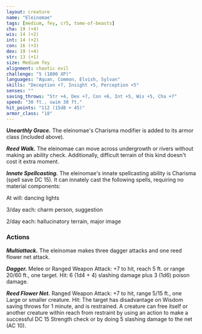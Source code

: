 ```yaml
---
layout: creature
name: "Eleinomae"
tags: [medium, fey, cr5, tome-of-beasts]
cha: 19 (+4)
wis: 14 (+2)
int: 14 (+2)
con: 16 (+3)
dex: 19 (+4)
str: 13 (+1)
size: Medium fey
alignment: chaotic evil
challenge: "5 (1800 XP)"
languages: "Aquan, Common, Elvish, Sylvan"
skills: "Deception +7, Insight +5, Perception +5"
senses: ""
saving_throws: "Str +4, Dex +7, Con +6, Int +5, Wis +5, Cha +7"
speed: "30 ft., swim 30 ft."
hit_points: "112 (15d8 + 45)"
armor_class: "18"
---
```


***Unearthly Grace.*** The eleinomae's Charisma modifier is added to its armor class (included above).

***Reed Walk.*** The eleinomae can move across undergrowth or rivers without making an ability check. Additionally, difficult terrain of this kind doesn't cost it extra moment.

***Innate Spellcasting.*** The eleinomae's innate spellcasting ability is Charisma (spell save DC 15). It can innately cast the following spells, requiring no material components:

At will: dancing lights

3/day each: charm person, suggestion

2/day each: hallucinatory terrain, major image

### Actions

***Multiattack.*** The eleinomae makes three dagger attacks and one reed flower net attack.

***Dagger.*** Melee or Ranged Weapon Attack: +7 to hit, reach 5 ft. or range 20/60 ft., one target. Hit: 6 (1d4 + 4) slashing damage plus 3 (1d6) poison damage.

***Reed Flower Net.*** Ranged Weapon Attack: +7 to hit, range 5/15 ft., one Large or smaller creature. Hit: The target has disadvantage on Wisdom saving throws for 1 minute, and is restrained. A creature can free itself or another creature within reach from restraint by using an action to make a successful DC 15 Strength check or by doing 5 slashing damage to the net (AC 10).

